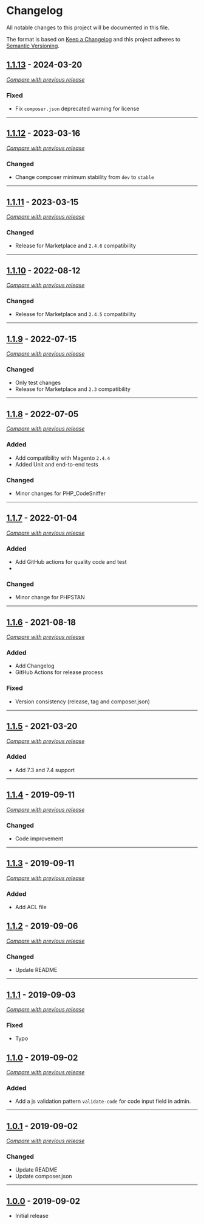 # Changelog
All notable changes to this project will be documented in this file.

The format is based on [Keep a Changelog](https://keepachangelog.com/en/1.0.0/)
and this project adheres to [Semantic Versioning](https://semver.org/spec/v2.0.0.html).


## [1.1.13](https://github.com/julienloizelet/magento2-category-code/releases/tag/v1.1.13) - 2024-03-20
[_Compare with previous release_](https://github.com/julienloizelet/magento2-category-code/compare/v1.1.12...v1.1.13)

### Fixed

- Fix `composer.json` deprecated warning for license

---


## [1.1.12](https://github.com/julienloizelet/magento2-category-code/releases/tag/v1.1.12) - 2023-03-16
[_Compare with previous release_](https://github.com/julienloizelet/magento2-category-code/compare/v1.1.11...v1.1.12)

### Changed
- Change composer minimum stability from `dev` to `stable`

---


## [1.1.11](https://github.com/julienloizelet/magento2-category-code/releases/tag/v1.1.11) - 2023-03-15
[_Compare with previous release_](https://github.com/julienloizelet/magento2-category-code/compare/v1.1.10...v1.1.11)

### Changed
- Release for Marketplace and `2.4.6` compatibility

---

## [1.1.10](https://github.com/julienloizelet/magento2-category-code/releases/tag/v1.1.10) - 2022-08-12
[_Compare with previous release_](https://github.com/julienloizelet/magento2-category-code/compare/v1.1.9...v1.1.10)

### Changed
- Release for Marketplace and `2.4.5` compatibility

---

## [1.1.9](https://github.com/julienloizelet/magento2-category-code/releases/tag/v1.1.9) - 2022-07-15
[_Compare with previous release_](https://github.com/julienloizelet/magento2-category-code/compare/v1.1.8...v1.1.9)

### Changed
- Only test changes
- Release for Marketplace and `2.3` compatibility 

---

## [1.1.8](https://github.com/julienloizelet/magento2-category-code/releases/tag/v1.1.8) - 2022-07-05
[_Compare with previous release_](https://github.com/julienloizelet/magento2-category-code/compare/v1.1.7...v1.1.8)

### Added
- Add compatibility with Magento `2.4.4`
- Added Unit and end-to-end tests
### Changed
- Minor changes for PHP_CodeSniffer

---

## [1.1.7](https://github.com/julienloizelet/magento2-category-code/releases/tag/v1.1.7) - 2022-01-04
[_Compare with previous release_](https://github.com/julienloizelet/magento2-category-code/compare/v1.1.6...v1.1.7)

### Added
- Add GitHub actions for quality code and test
- 
### Changed
- Minor change for PHPSTAN

---

## [1.1.6](https://github.com/julienloizelet/magento2-category-code/releases/tag/v1.1.6) - 2021-08-18
[_Compare with previous release_](https://github.com/julienloizelet/magento2-category-code/compare/v1.1.5...v1.1.6)

### Added
- Add Changelog
- GitHub Actions for release process

### Fixed
- Version consistency (release, tag and composer.json)

---

## [1.1.5](https://github.com/julienloizelet/magento2-category-code/releases/tag/v1.1.5) - 2021-03-20
[_Compare with previous release_](https://github.com/julienloizelet/magento2-category-code/compare/v1.1.4...v1.1.5)

### Added
- Add 7.3 and 7.4 support

---

## [1.1.4](https://github.com/julienloizelet/magento2-category-code/releases/tag/v1.1.4) - 2019-09-11
[_Compare with previous release_](https://github.com/julienloizelet/magento2-category-code/compare/v1.1.3...v1.1.4)

### Changed
- Code improvement

---

## [1.1.3](https://github.com/julienloizelet/magento2-category-code/releases/tag/v1.1.3) - 2019-09-11
[_Compare with previous release_](https://github.com/julienloizelet/magento2-category-code/compare/v1.1.2...v1.1.3)

### Added
- Add ACL file

## [1.1.2](https://github.com/julienloizelet/magento2-category-code/releases/tag/v1.1.2) - 2019-09-06
[_Compare with previous release_](https://github.com/julienloizelet/magento2-category-code/compare/v1.1.1...v1.1.2)

### Changed
- Update README

---

## [1.1.1](https://github.com/julienloizelet/magento2-category-code/releases/tag/v1.1.1) - 2019-09-03
[_Compare with previous release_](https://github.com/julienloizelet/magento2-category-code/compare/v1.1.0...v1.1.1)

### Fixed
- Typo

## [1.1.0](https://github.com/julienloizelet/magento2-category-code/releases/tag/v1.1.0) - 2019-09-02
[_Compare with previous release_](https://github.com/julienloizelet/magento2-category-code/compare/v1.0.1...v1.1.0)

### Added
- Add a js validation pattern `validate-code` for code input field in admin.

---

## [1.0.1](https://github.com/julienloizelet/magento2-category-code/releases/tag/v1.0.1) - 2019-09-02
[_Compare with previous release_](https://github.com/julienloizelet/magento2-category-code/compare/v1.0.1...v1.0.1)

### Changed
- Update README
- Update composer.json

---

## [1.0.0](https://github.com/julienloizelet/magento2-category-code/releases/tag/v1.0.0) - 2019-09-02

- Initial release

